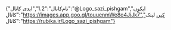 {"نام‌کانال":"1.2","ایدی کانال":"@Logo_sazi_pishgam","ایکون کانال":"https://images.app.goo.gl/touuenmWe8o4JiJk7","کپی لینک کانال":"https://rubika.ir/Logo_sazi_pishgam"}